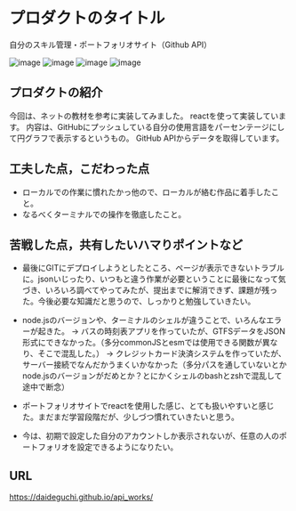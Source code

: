 # プロダクトのタイトル
 自分のスキル管理・ポートフォリオサイト（Github API）

![image](https://user-images.githubusercontent.com/95999068/151380507-42350914-405f-4212-aafa-833d00ddc913.png)
![image](https://user-images.githubusercontent.com/95999068/151380771-fc589167-1c22-4230-a818-40b36e0105b0.png)
![image](https://user-images.githubusercontent.com/95999068/151380329-9fd8d1cf-135f-404d-a9ed-8074917c6915.png)
![image](https://user-images.githubusercontent.com/95999068/151380403-a99eb164-f884-4b78-999d-c1e1e8fae4f5.png)


## プロダクトの紹介
 今回は、ネットの教材を参考に実装してみました。
 reactを使って実装しています。
 内容は、GitHubにプッシュしている自分の使用言語をパーセンテージにして円グラフで表示するというもの。
 GitHub APIからデータを取得しています。


## 工夫した点，こだわった点

- ローカルでの作業に慣れたかっ他ので、ローカルが絡む作品に着手したこと。
- なるべくターミナルでの操作を徹底したこと。

## 苦戦した点，共有したいハマりポイントなど

- 最後にGITにデプロイしようとしたところ、ページが表示できないトラブルに。jsonいじったり、いつもと違う作業が必要ということに最後になって気づき、いろいろ調べてやってみたが、提出までに解消できず、課題が残った。今後必要な知識だと思うので、しっかりと勉強していきたい。
- node.jsのバージョンや、ターミナルのシェルが違うことで、いろんなエラーが起きた。
  → バスの時刻表アプリを作っていたが、GTFSデータをJSON形式にできなかった。（多分commonJSとesmでは使用できる関数が異なり、そこで混乱した。）
  → クレジットカード決済システムを作っていたが、サーバー接続でなんだかうまくいかなかった（多分パスを通していないとかnode.jsのバージョンがだめとか？とにかくシェルのbashとzshで混乱して途中で断念）

- ポートフォリオサイトでreactを使用した感じ、とても扱いやすいと感じた。まだまだ学習段階だが、少しづつ慣れていきたいと思う。
- 今は、初期で設定した自分のアカウントしか表示されないが、任意の人のポートフォリオを設定できるようになりたい。

## URL
https://daideguchi.github.io/api_works/
